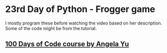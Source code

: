 # 23rd Day of Python - Frogger game

I mostly program these before watching the video based on her description. Some of the code might be from the tutorial.


## [100 Days of Code course by Angela Yu](https://www.udemy.com/share/103IHMCUcYdldQQQ==/)
